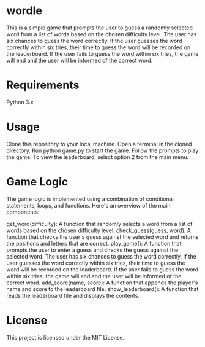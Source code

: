 # wordle


This is a simple game that prompts the user to guess a randomly selected word from a list of words based on the chosen difficulty level. The user has six chances to guess the word correctly. If the user guesses the word correctly within six tries, their time to guess the word will be recorded on the leaderboard. If the user fails to guess the word within six tries, the game will end and the user will be informed of the correct word.

# Requirements

Python 3.x

# Usage

Clone this repository to your local machine.
Open a terminal in the cloned directory.
Run python game.py to start the game.
Follow the prompts to play the game.
To view the leaderboard, select option 2 from the main menu.

# Game Logic

The game logic is implemented using a combination of conditional statements, loops, and functions. Here's an overview of the main components:

get_word(difficulty): A function that randomly selects a word from a list of words based on the chosen difficulty level.
check_guess(guess, word): A function that checks the user's guess against the selected word and returns the positions and letters that are correct.
play_game(): A function that prompts the user to enter a guess and checks the guess against the selected word. The user has six chances to guess the word correctly. If the user guesses the word correctly within six tries, their time to guess the word will be recorded on the leaderboard. If the user fails to guess the word within six tries, the game will end and the user will be informed of the correct word.
add_score(name, score): A function that appends the player's name and score to the leaderboard file.
show_leaderboard(): A function that reads the leaderboard file and displays the contents.

# License

This project is licensed under the MIT License.